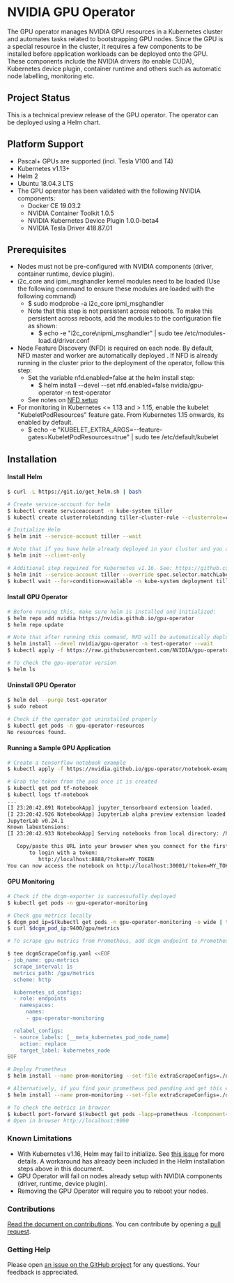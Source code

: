 # NVIDIA GPU Operator

The GPU operator manages NVIDIA GPU resources in a Kubernetes cluster and automates tasks related to bootstrapping GPU nodes. Since the GPU is a special resource in the cluster, it requires a few components to be installed before application workloads can be deployed onto the GPU. These components include the NVIDIA drivers (to enable CUDA), Kubernetes device plugin, container runtime and others such as automatic node labelling, monitoring etc.

## Project Status
This is a technical preview release of the GPU operator. The operator can be deployed using a Helm chart. 


## Platform Support
- Pascal+ GPUs are supported (incl. Tesla V100 and T4)
- Kubernetes v1.13+
- Helm 2
- Ubuntu 18.04.3 LTS
- The GPU operator has been validated with the following NVIDIA components:
  - Docker CE 19.03.2
  - NVIDIA Container Toolkit 1.0.5
  - NVIDIA Kubernetes Device Plugin 1.0.0-beta4
  - NVIDIA Tesla Driver 418.87.01


## Prerequisites
- Nodes must not be pre-configured with NVIDIA components (driver, container runtime, device plugin).
- i2c_core and ipmi_msghandler kernel modules need to be loaded (Use the following command to ensure these modules are loaded with the following command)
  - $ sudo modprobe -a i2c_core ipmi_msghandler
  - Note that this step is not persistent across reboots. To make this persistent across reboots, add the modules to the configuration file as shown:
    - $ echo -e "i2c_core\nipmi_msghandler" | sudo tee /etc/modules-load.d/driver.conf
- Node Feature Discovery (NFD) is required on each node. By default, NFD master and worker are automatically deployed . If NFD is already running in the cluster prior to the deployment of the operator, follow this step:
  - Set the variable nfd.enabled=false at the helm install step:
    - $ helm install --devel --set nfd.enabled=false nvidia/gpu-operator -n test-operator
  - See notes on [NFD setup](https://github.com/kubernetes-sigs/node-feature-discovery)
- For monitoring in Kubernetes <= 1.13 and > 1.15, enable the kubelet "KubeletPodResources" feature gate. From Kubernetes 1.15 onwards, its enabled by default.
  - $ echo -e "KUBELET_EXTRA_ARGS=--feature-gates=KubeletPodResources=true" | sudo tee /etc/default/kubelet

## Installation

#### Install Helm
```sh
$ curl -L https://git.io/get_helm.sh | bash

# Create service-account for helm
$ kubectl create serviceaccount -n kube-system tiller
$ kubectl create clusterrolebinding tiller-cluster-rule --clusterrole=cluster-admin --serviceaccount=kube-system:tiller

# Initialize Helm
$ helm init --service-account tiller --wait

# Note that if you have helm already deployed in your cluster and you are adding a new node, run this instead
$ helm init --client-only

# Additional step required for Kubernetes v1.16. See: https://github.com/helm/helm/issues/6374
$ helm init --service-account tiller --override spec.selector.matchLabels.'name'='tiller',spec.selector.matchLabels.'app'='helm' --output yaml | sed 's@apiVersion: extensions/v1beta1@apiVersion: apps/v1@' | kubectl apply -f -
$ kubectl wait --for=condition=available -n kube-system deployment tiller-deploy
```

#### Install GPU Operator
```sh
# Before running this, make sure helm is installed and initialized:
$ helm repo add nvidia https://nvidia.github.io/gpu-operator
$ helm repo update

# Note that after running this command, NFD will be automatically deployed. If you have NFD already setup, follow the NFD instruction from the Prerequisites.
$ helm install --devel nvidia/gpu-operator -n test-operator --wait
$ kubectl apply -f https://raw.githubusercontent.com/NVIDIA/gpu-operator/master/manifests/cr/sro_cr_sched_none.yaml

# To check the gpu-operator version
$ helm ls
```

#### Uninstall GPU Operator
```sh
$ helm del --purge test-operator
$ sudo reboot

# Check if the operator got uninstalled properly
$ kubectl get pods -n gpu-operator-resources
No resources found.
```

#### Running a Sample GPU Application
```sh
# Create a tensorflow notebook example
$ kubectl apply -f https://nvidia.github.io/gpu-operator/notebook-example.yml

# Grab the token from the pod once it is created
$ kubectl get pod tf-notebook
$ kubectl logs tf-notebook
...
[I 23:20:42.891 NotebookApp] jupyter_tensorboard extension loaded.
[I 23:20:42.926 NotebookApp] JupyterLab alpha preview extension loaded from /opt/conda/lib/python3.6/site-packages/jupyterlab
JupyterLab v0.24.1
Known labextensions:
[I 23:20:42.933 NotebookApp] Serving notebooks from local directory: /home/jovyan

   Copy/paste this URL into your browser when you connect for the first time,
       to login with a token:
          http://localhost:8888/?token=MY_TOKEN
You can now access the notebook on http://localhost:30001/?token=MY_TOKEN
```

#### GPU Monitoring
```sh
# Check if the dcgm-exporter is successufully deployed
$ kubectl get pods -n gpu-operator-monitoring

# Check gpu metrics locally
$ dcgm_pod_ip=$(kubectl get pods -n gpu-operator-monitoring -o wide | tail -n 1 | awk '{print $6}')
$ curl $dcgm_pod_ip:9400/gpu/metrics

# To scrape gpu metrics from Prometheus, add dcgm endpoint to Prometheus via a configmap

$ tee dcgmScrapeConfig.yaml <<EOF
- job_name: gpu-metrics
  scrape_interval: 1s
  metrics_path: /gpu/metrics
  scheme: http

  kubernetes_sd_configs:
  - role: endpoints
    namespaces:
      names:
      - gpu-operator-monitoring

  relabel_configs:
  - source_labels: [__meta_kubernetes_pod_node_name]
    action: replace 
    target_label: kubernetes_node 
EOF

# Deploy Prometheus
$ helm install --name prom-monitoring --set-file extraScrapeConfigs=./dcgmScrapeConfig.yaml stable/prometheus

# Alternatively, if you find your prometheus pod pending and get this error "no persistent volumes available...", disable persistentVolumes. [Refer this](https://stackoverflow.com/questions/47235014/why-prometheus-pod-pending-after-setup-it-by-helm-in-kubernetes-cluster-on-ranch).
$ helm install --name prom-monitoring --set-file extraScrapeConfigs=./dcgmScrapeConfig.yaml --set alertmanager.persistentVolume.enabled=false --set server.persistentVolume.enabled=false stable/prometheus

# To check the metrics in browser
$ kubectl port-forward $(kubectl get pods -lapp=prometheus -lcomponent=server -ojsonpath='{range .items[*]}{.metadata.name}{"\n"}{end}') 9090 &
# Open in browser http://localhost:9090
```

### Known Limitations
- With Kubernetes v1.16, Helm may fail to initialize. See [this issue](https://github.com/helm/helm/issues/6374) for more details. A workaround has already been included in the Helm installation steps above in this document.
- GPU Operator will fail on nodes already setup with NVIDIA components (driver, runtime, device plugin).
- Removing the GPU Operator will require you to reboot your nodes.


### Contributions
[Read the document on contributions](https://github.com/NVIDIA/gpu-operator/blob/master/CONTRIBUTING.md). You can contribute by opening a [pull request](https://help.github.com/en/articles/about-pull-requests).

### Getting Help
Please open [an issue on the GitHub project](https://github.com/NVIDIA/gpu-operator/issues/new) for any questions. Your feedback is appreciated.

